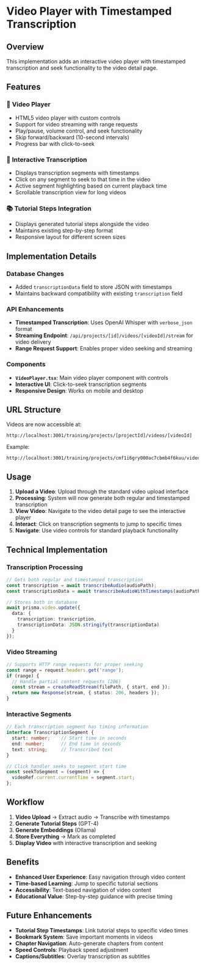 # Video Player with Timestamped Transcription

## Overview

This implementation adds an interactive video player with timestamped transcription and seek functionality to the video detail page.

## Features

### 🎥 **Video Player**
- HTML5 video player with custom controls
- Support for video streaming with range requests
- Play/pause, volume control, and seek functionality
- Skip forward/backward (10-second intervals)
- Progress bar with click-to-seek

### 📝 **Interactive Transcription**
- Displays transcription segments with timestamps
- Click on any segment to seek to that time in the video
- Active segment highlighting based on current playback time
- Scrollable transcription view for long videos

### 📚 **Tutorial Steps Integration**
- Displays generated tutorial steps alongside the video
- Maintains existing step-by-step format
- Responsive layout for different screen sizes

## Implementation Details

### Database Changes
- Added `transcriptionData` field to store JSON with timestamps
- Maintains backward compatibility with existing `transcription` field

### API Enhancements
- **Timestamped Transcription**: Uses OpenAI Whisper with `verbose_json` format
- **Streaming Endpoint**: `/api/projects/[id]/videos/[videoId]/stream` for video delivery
- **Range Request Support**: Enables proper video seeking and streaming

### Components
- **`VideoPlayer.tsx`**: Main video player component with controls
- **Interactive UI**: Click-to-seek transcription segments
- **Responsive Design**: Works on mobile and desktop

## URL Structure

Videos are now accessible at:
```
http://localhost:3001/training/projects/[projectId]/videos/[videoId]
```

Example:
```
http://localhost:3001/training/projects/cmf1i6gry000ac7cbmb4f6kuu/videos/cmf1i70on000cc7cb2231c6k1
```

## Usage

1. **Upload a Video**: Upload through the standard video upload interface
2. **Processing**: System will now generate both regular and timestamped transcription
3. **View Video**: Navigate to the video detail page to see the interactive player
4. **Interact**: Click on transcription segments to jump to specific times
5. **Navigate**: Use video controls for standard playback functionality

## Technical Implementation

### Transcription Processing
```typescript
// Gets both regular and timestamped transcription
const transcription = await transcribeAudio(audioPath);
const transcriptionData = await transcribeAudioWithTimestamps(audioPath);

// Stores both in database
await prisma.video.update({
  data: { 
    transcription: transcription,
    transcriptionData: JSON.stringify(transcriptionData)
  }
});
```

### Video Streaming
```typescript
// Supports HTTP range requests for proper seeking
const range = request.headers.get('range');
if (range) {
  // Handle partial content requests (206)
  const stream = createReadStream(filePath, { start, end });
  return new Response(stream, { status: 206, headers });
}
```

### Interactive Segments
```typescript
// Each transcription segment has timing information
interface TranscriptionSegment {
  start: number;    // Start time in seconds
  end: number;      // End time in seconds
  text: string;     // Transcribed text
}

// Click handler seeks to segment start time
const seekToSegment = (segment) => {
  videoRef.current.currentTime = segment.start;
};
```

## Workflow

1. **Video Upload** → Extract audio → Transcribe with timestamps
2. **Generate Tutorial Steps** (GPT-4)
3. **Generate Embeddings** (Ollama)
4. **Store Everything** → Mark as completed
5. **Display Video** with interactive transcription and seeking

## Benefits

- **Enhanced User Experience**: Easy navigation through video content
- **Time-based Learning**: Jump to specific tutorial sections
- **Accessibility**: Text-based navigation of video content  
- **Educational Value**: Step-by-step guidance with precise timing

## Future Enhancements

- **Tutorial Step Timestamps**: Link tutorial steps to specific video times
- **Bookmark System**: Save important moments in videos
- **Chapter Navigation**: Auto-generate chapters from content
- **Speed Controls**: Playback speed adjustment
- **Captions/Subtitles**: Overlay transcription as subtitles
